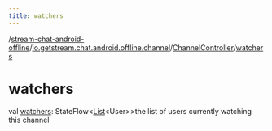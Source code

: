 ```yaml
---
title: watchers
---
```

/[stream-chat-android-offline](../../index.md)/[io.getstream.chat.android.offline.channel](../index.md)/[ChannelController](index.md)/[watchers](watchers.md)  
  
  
  
# watchers  
val [watchers](watchers.md): StateFlow&lt;[List](https://kotlinlang.org/api/latest/jvm/stdlib/kotlin.collections/-list/index.html)&lt;User&gt;&gt;the list of users currently watching this channel

